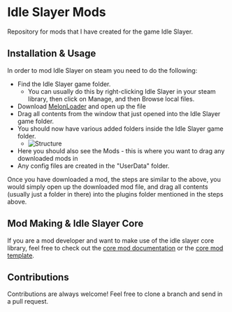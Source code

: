 # Idle Slayer Mods

Repository for mods that I have created for the game Idle Slayer. 

## Installation & Usage

In order to mod Idle Slayer on steam you need to do the following:

- Find the Idle Slayer game folder.
  - You can usually do this by right-clicking Idle Slayer in your steam library, then click on Manage, and then Browse local files.
- Download [MelonLoader](https://www.nexusmods.com/idleslayer/mods/6?tab=files) and open up the file
- Drag all contents from the window that just opened into the Idle Slayer game folder.
- You should now have various added folders inside the Idle Slayer game folder.
	- ![Structure](https://i.imgur.com/usJZZbs.png)
- Here you should also see the Mods - this is where you want to drag any downloaded mods in
- Any config files are created in the "UserData" folder.

Once you have downloaded a mod, the steps are similar to the above, you would simply open up the downloaded mod file, and drag all contents (usually just a folder in there) into the plugins folder mentioned in the steps above.

## Mod Making & Idle Slayer Core

If you are a mod developer and want to make use of the idle slayer core library, feel free to check out the [core mod documentation](IdleSlayerMods.Common/README.md) or the [core mod template]().

## Contributions

Contributions are always welcome! Feel free to clone a branch and send in a pull request.